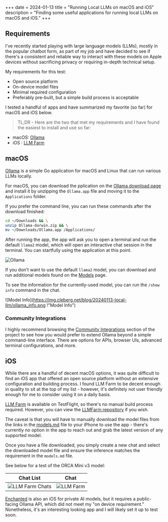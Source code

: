 +++
date = 2024-01-13
title = "Running Local LLMs on macOS and iOS"
description = "Finding some useful applications for running local LLMs on macOS and iOS."
+++

## Requirements

I've recently started playing with large language models (LLMs), mostly in the
popular chatbot form, as part of my job and have decided to see if there's a
consistent and reliable way to interact with these models on Apple devices
without sacrificing privacy or requiring in-depth technical setup.

My requirements for this test:

- Open source platform
- On-device model files
- Minimal required configuration
- Preferably pre-built, but a simple build process is acceptable

I tested a handful of apps and have summarized my favorite (so far) for macOS
and iOS below.

> TL;DR - Here are the two that met my requirements and I have found the easiest
> to install and use so far:

- macOS: [Ollama](https://ollama.ai/)
- iOS  : [LLM Farm](https://llmfarm.site/)

## macOS

[Ollama](https://ollama.ai/) is a simple Go application for macOS and Linux that
can run various LLMs locally.

For macOS, you can download the pplication on the [Ollama download
page](https://ollama.ai/download/mac) and install it by unzipping the
`Ollama.app` file and moving it to the `Applications` folder.

If you prefer the command line, you can run these commands after the download
finished:

```sh
cd ~/Downloads && \
unzip Ollama-darwin.zip && \
mv ~/Downloads/Ollama.app /Applications/
```

After running the app, the app will ask you to open a terminal and run the
default `llama2` model, which will open an interactive chat session in the
terminal. You can startfully using the application at this point.

![Ollama](https://img.cleberg.net/blog/20240113-local-llm/ollama.png "Ollama")

If you don't want to use the default `llama2` model, you can download and run
additional models found on the [Models](https://ollama.ai/library) page.

To see the information for the currently-used model, you can run the `/show
info` command in the chat.

![Model Info](https://img.cleberg.net/blog/20240113-local-llm/ollama_info.png
!"Model Info")

### Community Integrations

I highly recommend browsing the [Community
Integrations](https://github.com/jmorganca/ollama#community-integrations)
section of the project to see how you would prefer to extend Ollama beyond a
simple command-line interface. There are options for APIs, browser UIs, advanced
terminal configurations, and more.

## iOS

While there are a handful of decent macOS options, it was quite difficult to
find an iOS app that offered an open source platform without an extensive
configuration and building process. I found LLM Farm to be decent enough in
quality to sit at the top of my list -  however, it's definitely not user
friendly enough for me to consider using it on a daily basis.

[LLM Farm](https://llmfarm.site/) is available on TestFlight, so there's no
manual build process required. However, you can view the [LLMFarm
repository](https://github.com/guinmoon/LLMFarm) if you wish.

The caveat is that you will have to manually download the model files from the
links in the
[models.md](https://github.com/guinmoon/LLMFarm/blob/main/models.md) file to
your iPhone to use the app - there's currently no option in the app to reach out
and grab the latest version of any supported model.

Once you have a file downloaded, you simply create a new chat and select the
downloaded model file and ensure the inference matches the requirement in the
`models.md` file.

See below for a test of the ORCA Mini v3 model:

| Chat List                                                                                              | Chat                                                                                 |
|--------------------------------------------------------------------------------------------------------|--------------------------------------------------------------------------------------|
| ![LLM Farm Chats](https://img.cleberg.net/blog/20240113-local-llm/llm_farm_chats.png "LLM Farm Chats") | ![LLM Farm](https://img.cleberg.net/blog/20240113-local-llm/llm_farm.png "LLM Farm")

[Enchanted](https://github.com/AugustDev/enchanted) is also an iOS for private
AI models, but it requires a public-facing Ollama API, which did not meet my
"on device requirement." Nonetheless, it's an interesting looking app and I will
likely set it up to test soon.
